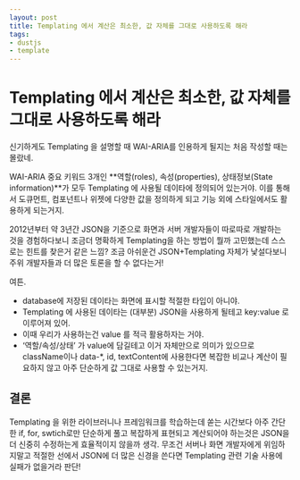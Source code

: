 ```yaml
---
layout: post
title: Templating 에서 계산은 최소한, 값 자체를 그대로 사용하도록 해라
tags: 
- dustjs
- template
---
```


# Templating 에서 계산은 최소한, 값 자체를 그대로 사용하도록 해라

신기하게도 Templating 을 설명할 때 WAI-ARIA를 인용하게 될지는 처음 작성할 때는 몰랐네.

WAI-ARIA 중요 키워드 3개인 **역할(roles), 속성(properties), 상태정보(State information)**가 모두 Templating 에 사용될 데이타에 정의되어 있는거야. 이를 통해서 도큐먼트, 컴포넌트나 위젯에 다양한 값을 정의하게 되고 기능 외에 스타일에서도 활용하게 되는거지.

2012년부터 약 3년간 JSON을 기준으로 화면과 서버 개발자들이 따로따로 개발하는 것을 경험하다보니 조금더 명확하게 Templating을 하는 방법이 뭘까 고민했는데 스스로는 힌트를 찾은거 같은 느낌? 조금 아쉬운건 JSON+Templating 자체가 낯설다보니 주위 개발자들과 더 많은 토론을 할 수 없다는거!

여튼.

- database에 저장된 데이타는 화면에 표시할 적절한 타입이 아니야.
- Templating 에 사용된 데이타는 (대부분) JSON을 사용하게 될테고 key:value 로 이루어져 있어.
- 이때 우리가 사용하는건 value 를 적극 활용하자는 거야.
- ‘역할/속성/상태’ 가 value에 담길테고 이거 자체만으로 의미가 있으므로 className이나 data-*, id, textContent에 사용한다면 복잡한 비교나 계산이 필요하지 않고 아주 단순하게 값 그대로 사용할 수 있는거지.

## 결론

Templating 을 위한 라이브러니나 프레임워크를 학습하는데 쏟는 시간보다 아주 간단한 if, for, swtich로만 단순하게 풀고 복잡하게 표현되고 계산되어야 하는것은 JSON을 더 신중히 수정하는게 효율적이지 않을까 생각. 무조건 서버나 화면 개발자에게 위임하지말고 적절한 선에서 JSON에 더 많은 신경을 쓴다면 Templating 관련 기술 사용에 실패가 없을거라 판단!
